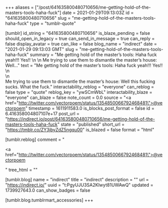 +++
aliases = ["/post/641635800480710656/me-getting-hold-of-the-masters-tools-haha-fuck"]
date = 2021-01-29T09:13:03Z
id = "641635800480710656"
slug = "me-getting-hold-of-the-masters-tools-haha-fuck"
type = "tumblr-quote"

[tumblr]
id_string = "641635800480710656"
is_blaze_pending = false
should_open_in_legacy = true
can_send_in_message = true
can_reply = false
display_avatar = true
can_like = false
blog_name = "indirect"
date = "2021-01-29 09:13:03 GMT"
slug = "me-getting-hold-of-the-masters-tools-haha-fuck"
summary = "Me getting hold of the master’s tools: Haha fuck yeah!!! Yes!! \n \n Me trying to use them to dismantle the master’s house: Well..."
text = "Me getting hold of the master&rsquo;s tools: Haha fuck yeah!!! Yes!! \n<br/>\n<br/>Me trying to use them to dismantle the master&rsquo;s house: Well this fucking sucks. What the fuck."
interactability_reblog = "everyone"
can_reblog = false
type = "quote"
reblog_key = "ywSCmWbL"
interactability_blaze = "everyone"
can_blaze = false
note_count = 0.0
source = "<a href=\"http://twitter.com/vectorpoem/status/1354850066792468481\">@vectorpoem</a>"
timestamp = 1611911583.0
is_blocks_post_format = false
id = 6.416358004807107e+17
post_url = "https://indirect.io/post/641635800480710656/me-getting-hold-of-the-masters-tools-haha-fuck"
state = "published"
short_url = "https://tmblr.co/ZY3jbyZdZ5ngqu00"
is_blazed = false
format = "html"

[tumblr.reblog]
comment = "<p><a href=\"http://twitter.com/vectorpoem/status/1354850066792468481\">@vectorpoem</a></p>"
tree_html = ""

[tumblr.blog]
name = "indirect"
title = "indirect"
description = ""
url = "https://indirect.io/"
uuid = "t:PgyUJU3SA2Klwyt81UWAwQ"
updated = 1739927643.0
can_show_badges = false

[tumblr.blog.tumblrmart_accessories]
+++
